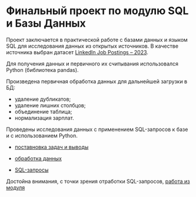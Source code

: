 # Финальный проект по модулю SQL и Базы Данных

Проект заключается в практической работе с базами данных и языком SQL для исследования данных из открытых источников.
В качестве источника выбран датасет [LinkedIn Job Postings – 2023](https://www.kaggle.com/datasets/arshkon/linkedin-job-postings).

Для получения данных и первичного их считывания использовался Python (библиотека pandas).

Произведена первичная обработка данных для дальнейшей загрузки в БД:
- удаление дубликатов;
- удаление лишних столбцов;
- объединение таблица;
- нормализация зарплат.

Проведены исследования данных с применением SQL-запросов к базе и с использованием Python.

* [поставновка задач и выводы](https://github.com/Satura/SQL_final_project/blob/main/SQL_exam_project%20.pdf)

* [обработка данных](https://github.com/Satura/SQL_final_project/blob/main/linkedin.ipynb)

* [SQL-запросы](https://github.com/Satura/SQL_final_project/blob/main/exam_project.sql)


Достойна внимания, с точки зрения отработки SQL-запросов, [работа из модуля](https://github.com/Satura/SQL_HW)
